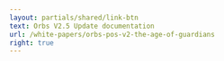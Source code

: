 ```yaml
---
layout: partials/shared/link-btn
text: Orbs V2.5 Update documentation
url: /white-papers/orbs-pos-v2-the-age-of-guardians
right: true
---
```

